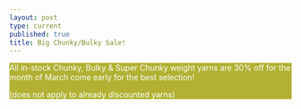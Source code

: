 ```yaml
---
layout: post
type: current
published: true
title: Big Chunky/Bulky Sale!
---
```

<div style="background-color:#b2b133;color:#ffffff;">
All in-stock Chunky, Bulky & Super Chunky weight yarns are 30% off for the month of March come early for the best selection!

(does not apply to already discounted yarns)
</div>
